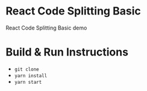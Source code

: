 # React Code Splitting Basic

React Code Splitting Basic demo

# Build & Run Instructions

- `git clone`
- `yarn install`
- `yarn start`
